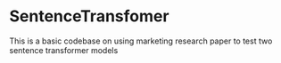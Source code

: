 # SentenceTransfomer
This is a basic codebase on using marketing research paper to test two sentence transformer models 
